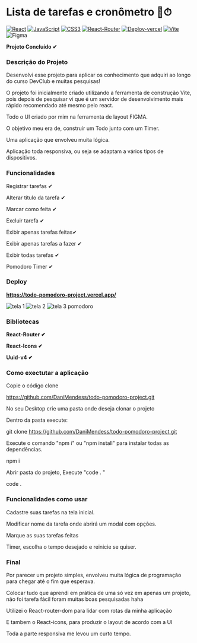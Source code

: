 # Lista de tarefas e cronômetro 📄⏱ 

[![React](https://img.shields.io/badge/React-20232A?style=for-the-badge&logo=react&logoColor=61DAFB)](https://https://img.shields.io/badge/React-20232A?style=for-the-badge&logo=react&logoColor=61DAFB)
[![JavaScript](https://img.shields.io/badge/JavaScript-F7DF1E?style=for-the-badge&logo=javascript&logoColor=black)](https://img.shields.io/badge/JavaScript-F7DF1E?style=for-the-badge&logo=javascript&logoColor=black)
[![CSS3](https://img.shields.io/badge/CSS3-1572B6?style=for-the-badge&logo=css3&logoColor=white)](https://img.shields.io/badge/CSS3-1572B6?style=for-the-badge&logo=css3&logoColor=white)
[![React-Router](https://img.shields.io/badge/React_Router-CA4245?style=for-the-badge&logo=react-router&logoColor=white)](https://img.shields.io/badge/React_Router-CA4245?style=for-the-badge&logo=react-router&logoColor=white)
[![Deploy-vercel](https://camo.githubusercontent.com/e2fb87d080dab124cfebe46c298cb7940f5d4d07ab195a9d8cf441f4b3baea7b/68747470733a2f2f696d672e736869656c64732e696f2f7374617469632f76313f6c6162656c3d56657263656c266d6573736167653d6465706c6f7926636f6c6f723d666636396234267374796c653d666f722d7468652d6261646765266c6f676f3d76657263656c)](https://camo.githubusercontent.com/e2fb87d080dab124cfebe46c298cb7940f5d4d07ab195a9d8cf441f4b3baea7b/68747470733a2f2f696d672e736869656c64732e696f2f7374617469632f76313f6c6162656c3d56657263656c266d6573736167653d6465706c6f7926636f6c6f723d666636396234267374796c653d666f722d7468652d6261646765266c6f676f3d76657263656c)
[![Vite](https://camo.githubusercontent.com/de5a444a5aeb86176acb93cd2abf321634dcac3aea5cfc7c11846b02ed738f45/68747470733a2f2f696d672e736869656c64732e696f2f7374617469632f76313f6c6162656c3d56697465266d6573736167653d6275696c6426636f6c6f723d626c7565267374796c653d666f722d7468652d6261646765266c6f676f3d76697465)](https://camo.githubusercontent.com/de5a444a5aeb86176acb93cd2abf321634dcac3aea5cfc7c11846b02ed738f45/68747470733a2f2f696d672e736869656c64732e696f2f7374617469632f76313f6c6162656c3d56697465266d6573736167653d6275696c6426636f6c6f723d626c7565267374796c653d666f722d7468652d6261646765266c6f676f3d76697465)
![Figma](https://img.shields.io/badge/figma-%23F24E1E.svg?style=for-the-badge&logo=figma&logoColor=white)

__Projeto Concluído ✔__

### Descrição do Projeto

Desenvolvi esse projeto para aplicar os conhecimento que adquiri ao longo do curso DevClub e  muitas pesquisas! 

O projeto foi inicialmente criado utilizando a ferramenta de construção Vite, pois depois de pesquisar vi que é um servidor de desenvolvimento mais rápido recomendado até mesmo pelo react.

Todo o UI criado por mim na ferramenta de layout FIGMA.

O objetivo meu era de, construir um Todo junto com um Timer.

Uma aplicação que envolveu muita lógica.

Aplicação toda responsiva, ou seja se adaptam a vários tipos de dispositivos. 


### Funcionalidades

Registrar tarefas ✔

Alterar título da tarefa ✔

Marcar como feita ✔

Excluir tarefa ✔

Exibir apenas tarefas feitas✔

Exibir apenas tarefas a fazer ✔

Exibir todas tarefas ✔

Pomodoro Timer ✔

### Deploy 

**https://todo-pomodoro-project.vercel.app/**


![tela 1](https://github.com/DaniMendess/image-Bank/assets/101154066/380e52d3-2445-494e-b547-ca51f093c872)
![tela 2](https://github.com/DaniMendess/image-Bank/assets/101154066/e24442e6-ea4e-489f-ba8f-4bd5bb461bc3)
![tela 3 pomodoro](https://github.com/DaniMendess/image-Bank/assets/101154066/f37c38f6-1c1a-4fb5-8211-3c9b62e3e97e)

### Bibliotecas

**React-Router ✔**

**React-Icons ✔**

**Uuid-v4 ✔**


### Como exectutar a aplicação

Copie o código clone

https://github.com/DaniMendess/todo-pomodoro-project.git

No seu Desktop crie uma pasta onde deseja clonar o projeto

Dentro da pasta execute:

git clone https://github.com/DaniMendess/todo-pomodoro-project.git


Execute o comando "npm i" ou "npm install" para instalar todas as dependências.

npm i

Abrir pasta do projeto, Execute "code . "

code .


### Funcionalidades como usar 

Cadastre suas tarefas na tela inicial.

Modificar nome da tarefa onde abrirá um modal com opções.

Marque as suas tarefas feitas

Timer, escolha o tempo desejado e reinicie se quiser.

### Final 

Por parecer um projeto simples, envolveu muita lógica de programação para chegar até o fim que esperava.

Colocar tudo que aprendi em prática de uma só vez em apenas um projeto, não foi tarefa fácil foram muitas boas pesquisadas haha

Utilizei o React-router-dom para lidar com rotas da minha aplicação 

E tambem o React-icons, para produzir o layout de acordo com a UI

Toda a parte responsiva me levou um curto tempo.




